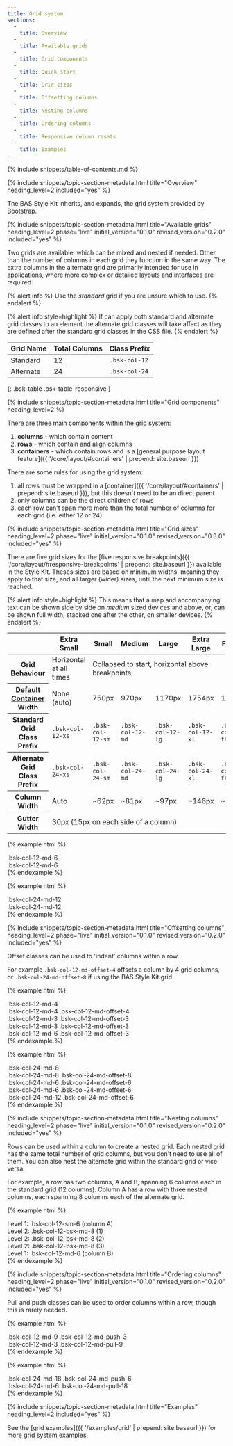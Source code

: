 ```yaml
---
title: Grid system
sections:
  -
    title: Overview
  -
    title: Available grids
  -
    title: Grid components
  -
    title: Quick start
  -
    title: Grid sizes
  -
    title: Offsetting columns
  -
    title: Nesting columns
  -
    title: Ordering columns
  -
    title: Responsive column resets
  -
    title: Examples
---
```


{% include snippets/table-of-contents.md %}

{% include snippets/topic-section-metadata.html
  title="Overview"
  heading_level=2
  included="yes"
%}

The BAS Style Kit inherits, and expands, the grid system provided by Bootstrap.

{% include snippets/topic-section-metadata.html
  title="Available grids"
  heading_level=2
  phase="live"
  initial_version="0.1.0"
  revised_version="0.2.0"
  included="yes"
%}

Two grids are available, which can be mixed and nested if needed. Other than the number of columns in each grid they
function in the same way. The extra columns in the alternate grid are primarily intended for use in applications, where
more complex or detailed layouts and interfaces are required.

{% alert info %}
Use the *standard* grid if you are unsure which to use.
{% endalert %}

{% alert info style=highlight %}
If can apply both standard and alternate grid classes to an element the alternate grid classes will take affect as they
are defined after the standard grid classes in the CSS file.
{% endalert %}

| Grid Name     | Total Columns | Class Prefix   |
| ------------- | ------------- | -------------- |
| Standard      | 12            | `.bsk-col-12`  |
| Alternate     | 24            | `.bsk-col-24`  |
{: .bsk-table .bsk-table-responsive }

{% include snippets/topic-section-metadata.html
  title="Grid components"
  heading_level=2
%}

There are three main components within the grid system:

1. **columns** - which contain content
2. **rows** - which contain and align columns
3. **containers** - which contain rows and is a
[general purpose layout feature]({{ '/core/layout/#containers' | prepend: site.baseurl }})

There are some rules for using the grid system:

1. all rows must be wrapped in a [container]({{ '/core/layout/#containers' | prepend: site.baseurl }}), but this
doesn't need to be an direct parent
2. only columns can be the direct children of rows
3. each row can't span more more than the total number of columns for each grid (i.e. either 12 or 24)

{% include snippets/topic-section-metadata.html
  title="Grid sizes"
  heading_level=2
  phase="live"
  initial_version="0.1.0"
  revised_version="0.3.0"
  included="yes"
%}

There are five grid sizes for the
[five responsive breakpoints]({{ '/core/layout/#responsive-breakpoints' | prepend: site.baseurl }}) available in the
Style Kit. Theses sizes are based on minimum widths, meaning they apply to that size, and all larger (wider) sizes,
until the next minimum size is reached.

{% alert info style=highlight %}
This means that a map and accompanying text can be shown side by side on *medium* sized devices and above, or, can be
shown full width, stacked one after the other, on smaller devices.
{% endalert %}

<table class="bsk-table">
  <thead>
    <tr>
      <th></th>
      <th>Extra Small</th>
      <th>Small</th>
      <th>Medium</th>
      <th>Large</th>
      <th>Extra Large</th>
      <th>Full HD</th>
    </tr>
  </thead>
  <tbody>
    <tr>
      <th>Grid Behaviour</th>
      <td>Horizontal at all times</td>
      <td colspan="5">Collapsed to start, horizontal above breakpoints</td>
    </tr>
    <tr>
      <th><a href="{{ '/core/layout/#default-container' | prepend: site.baseurl }}">Default Container</a> Width</th>
      <td>None (auto)</td>
      <td>750px</td>
      <td>970px</td>
      <td>1170px</td>
      <td>1754px</td>
      <td>1840px</td>
    </tr>
    <tr>
      <th>Standard Grid Class Prefix</th>
      <td><code>.bsk-col-12-xs</code></td>
      <td><code>.bsk-col-12-sm</code></td>
      <td><code>.bsk-col-12-md</code></td>
      <td><code>.bsk-col-12-lg</code></td>
      <td><code>.bsk-col-12-xl</code></td>
      <td><code>.bsk-col-12-fhd</code></td>
    </tr>
    <tr>
      <th>Alternate Grid Class Prefix</th>
      <td><code>.bsk-col-24-xs</code></td>
      <td><code>.bsk-col-24-sm</code></td>
      <td><code>.bsk-col-24-md</code></td>
      <td><code>.bsk-col-24-lg</code></td>
      <td><code>.bsk-col-24-xl</code></td>
      <td><code>.bsk-col-24-fhd</code></td>
    </tr>
    <tr>
      <th>Column Width</th>
      <td>Auto</td>
      <td>~62px</td>
      <td>~81px</td>
      <td>~97px</td>
      <td>~146px</td>
      <td>~153px</td>
    </tr>
    <tr>
      <th>Gutter Width</th>
      <td colspan="6">30px (15px on each side of a column)</td>
    </tr>
  </tbody>
</table>

{% example html %}
<div class="bsk-row">
  <div class="bsk-col-12-md-6 bsk-docs-content-block">.bsk-col-12-md-6</div>
  <div class="bsk-col-12-md-6 bsk-docs-content-block">.bsk-col-12-md-6</div>
</div>
{% endexample %}

{% example html %}
<div class="bsk-row">
  <div class="bsk-col-24-md-12 bsk-docs-content-block">.bsk-col-24-md-12</div>
  <div class="bsk-col-24-md-12 bsk-docs-content-block">.bsk-col-24-md-12</div>
</div>
{% endexample %}

{% include snippets/topic-section-metadata.html
  title="Offsetting columns"
  heading_level=2
  phase="live"
  initial_version="0.1.0"
  revised_version="0.2.0"
  included="yes"
%}

Offset classes can be used to 'indent' columns within a row.

For example `.bsk-col-12-md-offset-4` offsets a column by 4 grid columns, or `.bsk-col-24-md-offset-8` if using the BAS
Style Kit grid.

{% example html %}
<div class="bsk-row">
  <div class="bsk-col-12-md-4 bsk-docs-content-block">.bsk-col-12-md-4</div>
  <div class="bsk-col-12-md-4 bsk-col-12-md-offset-4 bsk-docs-content-block">.bsk-col-12-md-4 .bsk-col-12-md-offset-4</div>
</div>
<div class="bsk-row">
  <div class="bsk-col-12-md-3 bsk-col-12-md-offset-3 bsk-docs-content-block">.bsk-col-12-md-3 .bsk-col-12-md-offset-3</div>
  <div class="bsk-col-12-md-3 bsk-col-12-md-offset-3 bsk-docs-content-block">.bsk-col-12-md-3 .bsk-col-12-md-offset-3</div>
</div>
<div class="bsk-row">
  <div class="bsk-col-12-md-6 bsk-col-12-md-offset-3 bsk-docs-content-block">.bsk-col-12-md-6 .bsk-col-12-md-offset-3</div>
</div>
{% endexample %}

{% example html %}
<div class="bsk-row">
  <div class="bsk-col-24-md-8 bsk-docs-content-block">.bsk-col-24-md-8</div>
  <div class="bsk-col-24-md-8 bsk-col-24-md-offset-8 bsk-docs-content-block">.bsk-col-24-md-8 .bsk-col-24-md-offset-8</div>
</div>
<div class="bsk-row">
  <div class="bsk-col-24-md-6 bsk-col-24-md-offset-6 bsk-docs-content-block">.bsk-col-24-md-6 .bsk-col-24-md-offset-6</div>
  <div class="bsk-col-24-md-6 bsk-col-24-md-offset-6 bsk-docs-content-block">.bsk-col-24-md-6 .bsk-col-24-md-offset-6</div>
</div>
<div class="bsk-row">
  <div class="bsk-col-24-md-12 bsk-col-24-md-offset-6 bsk-docs-content-block">.bsk-col-24-md-12 .bsk-col-24-md-offset-6</div>
</div>
{% endexample %}

{% include snippets/topic-section-metadata.html
  title="Nesting columns"
  heading_level=2
  phase="live"
  initial_version="0.1.0"
  revised_version="0.2.0"
  included="yes"
%}

Rows can be used within a column to create a nested grid. Each nested grid has the same total number of grid columns,
but you don't need to use all of them. You can also nest the alternate grid within the standard grid or vice versa.

For example, a row has two columns, A and B, spanning 6 columns each in the standard grid (12 columns). Column A has a
row with three nested columns, each spanning 8 columns each of the alternate grid.

{% example html %}
<div class="bsk-row">
  <div class="bsk-col-12-md-6 bsk-docs-content-block">
    Level 1: .bsk-col-12-sm-6 (column A)
    <div class="bsk-row">
      <div class="bsk-col-12-bsk-md-8 bsk-docs-content-block">
        Level 2: .bsk-col-12-bsk-md-8 (1)
      </div>
      <div class="bsk-col-12-bsk-md-8 bsk-docs-content-block">
        Level 2: .bsk-col-12-bsk-md-8 (2)
      </div>
      <div class="bsk-col-12-bsk-md-8 bsk-docs-content-block">
        Level 2: .bsk-col-12-bsk-md-8 (3)
      </div>
    </div>
  </div>
  <div class="bsk-col-12-md-6 bsk-docs-content-block">
    Level 1: .bsk-col-12-md-6 (column B)
  </div>
</div>
{% endexample %}

{% include snippets/topic-section-metadata.html
  title="Ordering columns"
  heading_level=2
  phase="live"
  initial_version="0.1.0"
  revised_version="0.2.0"
  included="yes"
%}

Pull and push classes can be used to order columns within a row, though this is rarely needed.

{% example html %}
<div class="bsk-row">
  <div class="bsk-col-12-md-9 bsk-col-12-md-push-3 bsk-docs-content-block">.bsk-col-12-md-9 .bsk-col-12-md-push-3</div>
  <div class="bsk-col-12-md-3 bsk-col-12-md-pull-9 bsk-docs-content-block">.bsk-col-12-md-3 .bsk-col-12-md-pull-9</div>
</div>
{% endexample %}

{% example html %}
<div class="bsk-row">
  <div class="bsk-col-24-md-18 bsk-col-24-md-push-6 bsk-docs-content-block">.bsk-col-24-md-18 .bsk-col-24-md-push-6</div>
  <div class="bsk-col-24-md-6 bsk-col-24-md-pull-18 bsk-docs-content-block">.bsk-col-24-md-6 .bsk-col-24-md-pull-18</div>
</div>
{% endexample %}

{% include snippets/topic-section-metadata.html
  title="Examples"
  heading_level=2
  included="yes"
%}

See the [grid examples]({{ '/examples/grid' | prepend: site.baseurl }}) for more grid system examples.
